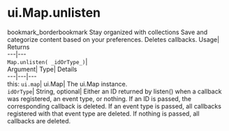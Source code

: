  
#  ui.Map.unlisten 
bookmark_borderbookmark Stay organized with collections  Save and categorize content based on your preferences.
Deletes callbacks. 
Usage| Returns  
---|---  
`Map.unlisten( _idOrType_)`|   
Argument|  Type| Details  
---|---|---  
this: `ui.map`| ui.Map| The ui.Map instance.  
`idOrType`| String, optional| Either an ID returned by listen() when a callback was registered, an event type, or nothing. If an ID is passed, the corresponding callback is deleted. If an event type is passed, all callbacks registered with that event type are deleted. If nothing is passed, all callbacks are deleted.  
